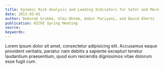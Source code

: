 ```yaml
---
title: Dynamic Risk Analysis and Leading Indicators for Safer and More Reliable Operations
date: 2013-03-01
author: Deborah Grubbe, Ulku Oktem, Ankur Pariyani, and David Eherts
publication: AIChE Spring Meeting
source:
keywords: 
---
```


Lorem ipsum dolor sit amet, consectetur adipisicing elit. Accusamus eaque provident veritatis, pariatur nam debitis a sapiente excepturi tenetur laudantium praesentium, quod eum reiciendis dignissimos vitae dolorum esse fugit cum.